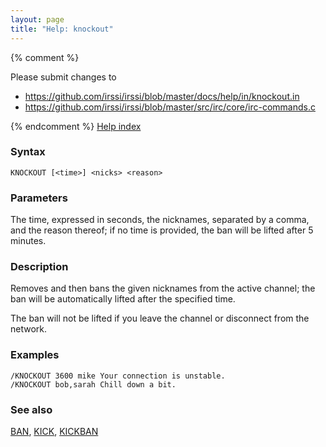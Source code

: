 ```yaml
---
layout: page
title: "Help: knockout"
---
```


{% comment %}

Please submit changes to
- https://github.com/irssi/irssi/blob/master/docs/help/in/knockout.in
- https://github.com/irssi/irssi/blob/master/src/irc/core/irc-commands.c


{% endcomment %}
[Help index](/documentation/help)

### Syntax ###

<div class="highlight irssisyntax"><pre style="\-\-cmdlen:8ch"><code><span class="synB">KNOCKOUT</span> <span class="syn10">[<span class="syn09">&lt;time></span>]</span> <span class="synB05">&lt;nicks></span> <span class="synB05">&lt;reason></span></code></pre></div>



### Parameters ###

The time, expressed in seconds, the nicknames, separated by a comma, and the
reason thereof; if no time is provided, the ban will be lifted after 5
minutes.

### Description ###

Removes and then bans the given nicknames from the active channel; the ban
will be automatically lifted after the specified time.

The ban will not be lifted if you leave the channel or disconnect from the
network.

### Examples ###

    /KNOCKOUT 3600 mike Your connection is unstable.
    /KNOCKOUT bob,sarah Chill down a bit.

### See also ###
[BAN](/documentation/help/ban), [KICK](/documentation/help/kick), [KICKBAN](/documentation/help/kickban)

